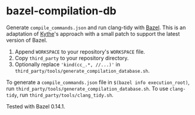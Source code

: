 # bazel-compilation-db
Generate `compile_commands.json` and run clang-tidy with [Bazel][bazel].
This is an adaptation of [Kythe][kythe]'s approach with a small patch to support the latest version of Bazel.

1. Append `WORKSPACE` to your repository's `WORKSPACE` file.
2. Copy `third_party` to your repository directory.
3. Optionally replace `'kind(cc_.*, //...)'` in `third_party/tools/generate_compilation_database.sh`.

To generate a `compile_commands.json` file in `$(bazel info execution_root)`, run `third_party/tools/generate_compilation_database.sh`.
To use `clang-tidy`, run `third_party/tools/clang_tidy.sh`.

Tested with Bazel 0.14.1.

[bazel]: https://bazel.build/
[kythe]: https://github.com/google/kythe
